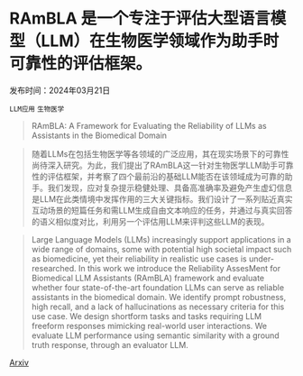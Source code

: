 # RAmBLA 是一个专注于评估大型语言模型（LLM）在生物医学领域作为助手时可靠性的评估框架。

发布时间：2024年03月21日

`LLM应用` `生物医学`

> RAmBLA: A Framework for Evaluating the Reliability of LLMs as Assistants in the Biomedical Domain

> 随着LLMs在包括生物医学等各领域的广泛应用，其在现实场景下的可靠性尚待深入研究。为此，我们提出了RAmBLA这一针对生物医学LLM助手可靠性的评估框架，并考察了四个最前沿的基础LLM能否在该领域成为可靠的助手。我们发现，应对复杂提示稳健处理、具备高准确率及避免产生虚幻信息是LLM在此类情境中发挥作用的三大关键指标。我们设计了一系列贴近真实互动场景的短篇任务和需LLM生成自由文本响应的任务，并通过与真实回答的语义相似度对比，利用另一个评估用LLM来评判这些LLM的表现。

> Large Language Models (LLMs) increasingly support applications in a wide range of domains, some with potential high societal impact such as biomedicine, yet their reliability in realistic use cases is under-researched. In this work we introduce the Reliability AssesMent for Biomedical LLM Assistants (RAmBLA) framework and evaluate whether four state-of-the-art foundation LLMs can serve as reliable assistants in the biomedical domain. We identify prompt robustness, high recall, and a lack of hallucinations as necessary criteria for this use case. We design shortform tasks and tasks requiring LLM freeform responses mimicking real-world user interactions. We evaluate LLM performance using semantic similarity with a ground truth response, through an evaluator LLM.

[Arxiv](https://arxiv.org/abs/2403.14578)